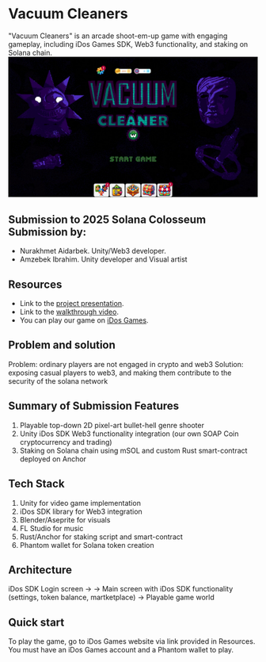 # Vacuum Cleaners

"Vacuum Cleaners" is an arcade shoot-em-up game with engaging gameplay, including iDos Games SDK, Web3 functionality, and staking on Solana chain.
![Vacuum Cleaners Banner](/BANNER.jpg "Vacuum Cleaners Banner")

## Submission to 2025 Solana Colosseum Submission by:

- Nurakhmet Aidarbek. Unity/Web3 developer.
- Amzebek Ibrahim. Unity developer and Visual artist
    
## Resources

- Link to the [project presentation](https://duckduckgo.com).
- Link to the [walkthrough video](https://duckduckgo.com).
- You can play our game on [iDos Games](https://duckduckgo.com).
    
## Problem and solution

Problem: ordinary players are not engaged in crypto and web3
Solution: exposing casual players to web3, and making them contribute to the security of the solana network
    
## Summary of Submission Features

1. Playable top-down 2D pixel-art bullet-hell genre shooter 
2. Unity iDos SDK Web3 functionality integration (our own SOAP Coin cryptocurrency and trading)
3. Staking on Solana chain using mSOL and custom Rust smart-contract deployed on Anchor

## Tech Stack

1. Unity for video game implementation
2. iDos SDK library for Web3 integration
3. Blender/Aseprite for visuals
4. FL Studio for music
5. Rust/Anchor for staking script and smart-contract
6. Phantom wallet for Solana token creation

## Architecture

iDos SDK Login screen -> 
-> Main screen with iDos SDK functionality (settings, token balance, martketplace) 
-> Playable game world


## Quick start

To play the game, go to iDos Games website via link provided in Resources. 
You must have an iDos Games account and a Phantom wallet to play.
